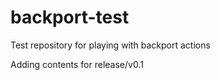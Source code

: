 # backport-test
Test repository for playing with backport actions

Adding contents for release/v0.1
